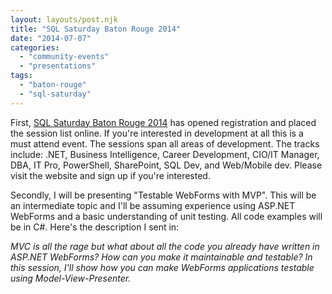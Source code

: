```yaml
---
layout: layouts/post.njk
title: "SQL Saturday Baton Rouge 2014"
date: "2014-07-07"
categories: 
  - "community-events"
  - "presentations"
tags: 
  - "baton-rouge"
  - "sql-saturday"
---
```


First, [SQL Saturday Baton Rouge 2014](http://sqlsaturday.com/324/eventhome.aspx "SQL Saturday Baton Rouge 2014") has opened registration and placed the session list online. If you're interested in development at all this is a must attend event. The sessions span all areas of development. The tracks include: .NET, Business Intelligence, Career Development, CIO/IT Manager, DBA, IT Pro, PowerShell, SharePoint, SQL Dev, and Web/Mobile dev. Please visit the website and sign up if you're interested.

Secondly, I will be presenting "Testable WebForms with MVP". This will be an intermediate topic and I'll be assuming experience using ASP.NET WebForms and a basic understanding of unit testing. All code examples will be in C#. Here's the description I sent in:

*MVC is all the rage but what about all the code you already have written in ASP.NET WebForms? How can you make it maintainable and testable? In this session, I'll show how you can make WebForms applications testable using Model-View-Presenter.*
